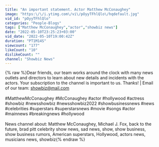 ```yaml
---
title: "An important statement. Actor Matthew McConaughey"
image: "https:\/\/i.ytimg.com\/vi\/pOyyTFhlQlo\/hqdefault.jpg"
vid_id: "pOyyTFhlQlo"
categories: "People-Blogs"
tags: ["Matthew McConaughey","actor","showbiz news"]
date: "2022-05-10T23:25:23+03:00"
vid_date: "2022-05-10T19:00:42Z"
duration: "PT1M14S"
viewcount: "177"
likeCount: "10"
dislikeCount: ""
channel: "Showbiz News"
---
```

{% raw %}Dear friends, our team works around the clock with many news outlets and directors to learn about new details and incidents with the actors. Your subscription to the channel is important to us. Thanks! | Email of our team: showbiz@mail.com<br /><br />#MatthewMcConaughey #McConaughey #actor #hollywood #actress #showbiz #newsshowbiz #newsshowbiz2022 #showbusinessnews #news #celebrities #superstars #superstarsnews #movie #songs #actor #mainnews #breakingnews #hollywood<br /><br />News channel about: Matthew McConaughey, Michael J. Fox, back to the future, brad pitt celebrity show news, sad news, show, show business, show business rumors, American superstars, Hollywood, actors news, musicians news, showbiz{% endraw %}
